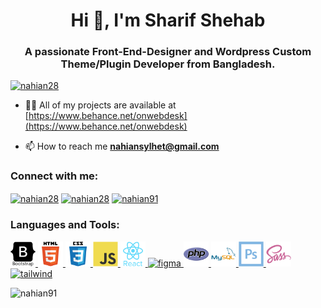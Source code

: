 

<h1 align="center">Hi 👋, I'm Sharif Shehab</h1>
<h3 align="center">A passionate Front-End-Designer and Wordpress Custom Theme/Plugin Developer from Bangladesh.</h3>

<p align="left"> <a href="https://twitter.com/" target="blank"><img src="https://img.shields.io/twitter/follow/nahian28?logo=twitter&style=for-the-badge" alt="nahian28" /></a> </p>

- 👨‍💻 All of my projects are available at [https://www.behance.net/onwebdesk](https://www.behance.net/onwebdesk)

- 📫 How to reach me **nahiansylhet@gmail.com**

<h3 align="left">Connect with me:</h3>
<p align="left">
<a href="https://codepen.io/nahian28" target="blank"><img align="center" src="https://cdn.jsdelivr.net/npm/simple-icons@3.0.1/icons/codepen.svg" alt="nahian28" height="30" width="40" /></a>
<a href="https://twitter.com/" target="blank"><img align="center" src="https://cdn.jsdelivr.net/npm/simple-icons@3.0.1/icons/twitter.svg" alt="nahian28" height="30" width="40" /></a>
<a href="https://linkedin.com/in/" target="blank"><img align="center" src="https://cdn.jsdelivr.net/npm/simple-icons@3.0.1/icons/linkedin.svg" alt="nahian91" height="30" width="40" /></a>
</p>

<h3 align="left">Languages and Tools:</h3>
<p align="left"> 
    <a href="https://getbootstrap.com" target="_blank"> <img src="https://raw.githubusercontent.com/devicons/devicon/master/icons/bootstrap/bootstrap-plain-wordmark.svg" alt="bootstrap" width="40" height="40"/> </a>
    <a href="https://www.w3.org/html/" target="_blank"> <img src="https://raw.githubusercontent.com/devicons/devicon/master/icons/html5/html5-original-wordmark.svg" alt="html5" width="40" height="40"/> </a>
    <a href="https://www.w3schools.com/css/" target="_blank"> <img src="https://raw.githubusercontent.com/devicons/devicon/master/icons/css3/css3-original-wordmark.svg" alt="css3" width="40" height="40"/> </a>
    <a href="https://developer.mozilla.org/en-US/docs/Web/JavaScript" target="_blank"> <img src="https://raw.githubusercontent.com/devicons/devicon/master/icons/javascript/javascript-original.svg" alt="javascript" width="40" height="40"/> </a>
    <a href="https://reactjs.org/" target="_blank"> <img src="https://raw.githubusercontent.com/devicons/devicon/master/icons/react/react-original-wordmark.svg" alt="react" width="40" height="40"/> </a> 
    <a href="https://www.figma.com/" target="_blank"> <img src="https://www.vectorlogo.zone/logos/figma/figma-icon.svg" alt="figma" width="40" height="40"/> </a>
    <a href="https://www.php.net" target="_blank"> <img src="https://raw.githubusercontent.com/devicons/devicon/master/icons/php/php-original.svg" alt="php" width="40" height="40"/> </a>
    <a href="https://www.mysql.com/" target="_blank"> <img src="https://raw.githubusercontent.com/devicons/devicon/master/icons/mysql/mysql-original-wordmark.svg" alt="mysql" width="40" height="40"/> </a>
    <a href="https://www.photoshop.com/en" target="_blank"> <img src="https://raw.githubusercontent.com/devicons/devicon/master/icons/photoshop/photoshop-line.svg" alt="photoshop" width="40" height="40"/> </a>
    <a href="https://sass-lang.com" target="_blank"> <img src="https://raw.githubusercontent.com/devicons/devicon/master/icons/sass/sass-original.svg" alt="sass" width="40" height="40"/> </a> 
    <a href="https://tailwindcss.com/" target="_blank"> <img src="https://www.vectorlogo.zone/logos/tailwindcss/tailwindcss-icon.svg" alt="tailwind" width="40" height="40"/> </a> 
</p>
<p><img align="left" src="https://github-readme-stats.vercel.app/api/top-langs?username=nahian91&show_icons=true&locale=en&layout=compact" alt="nahian91" /></p>


